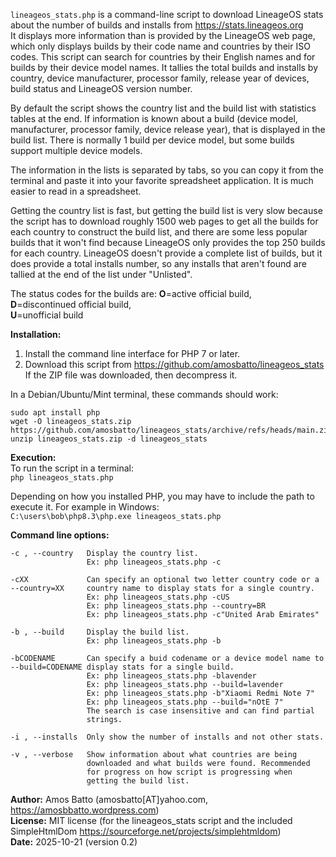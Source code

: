 `lineageos_stats.php` is a command-line script to download LineageOS stats
about the number of builds and installs from https://stats.lineageos.org  
It displays more information than is provided by the LineageOS web page,
which only displays builds by their code name and countries by their ISO
codes. This script can search for countries by their English names and 
for builds by their device model names. It tallies the total builds and 
installs by country, device manufacturer, processor family, release year
of devices, build status and LineageOS version number.   
  
By default the script shows the country list and the build list with 
statistics tables at the end. If information is known about a build 
(device model, manufacturer, processor family, device release year), 
that is displayed in the build list. There is normally 1 build per 
device model, but some builds support multiple device models.

The information in the lists is separated by tabs, so you can copy it 
from the terminal and paste it into your favorite spreadsheet 
application. It is much easier to read in a spreadsheet. 
 
Getting the country list is fast, but getting the build list is
very slow because the script has to download roughly 1500 web pages to
get all the builds for each country to construct the build list, and 
there are some less popular builds that it won't find because LineageOS 
only provides the top 250 builds for each country. LineageOS doesn't 
provide a complete list of builds, but it does provide a total installs 
number, so any installs that aren't found are tallied at the end of the 
list under "Unlisted". 

The status codes for the builds are: 
**O**=active official build,  
**D**=discontinued official build,  
**U**=unofficial build  
 
**Installation:**   
1. Install the command line interface for PHP 7 or later. 
2. Download this script from https://github.com/amosbatto/lineageos_stats
   If the ZIP file was downloaded, then decompress it. 
  
In a Debian/Ubuntu/Mint terminal, these commands should work: 
```
sudo apt install php
wget -O lineageos_stats.zip https://github.com/amosbatto/lineageos_stats/archive/refs/heads/main.zip
unzip lineageos_stats.zip -d lineageos_stats
```
  
**Execution:**  
To run the script in a terminal:  
  `php lineageos_stats.php`
  
Depending on how you installed PHP, you may have to include the path to 
execute it. For example in Windows:  
  `C:\users\bob\php8.3\php.exe lineageos_stats.php` 

**Command line options:**  
```
-c , --country   Display the country list.   
                 Ex: php lineageos_stats.php -c  
                   
-cXX             Can specify an optional two letter country code or a
--country=XX     country name to display stats for a single country.  
                 Ex: php lineageos_stats.php -cUS  
                 Ex: php lineageos_stats.php --country=BR  
                 Ex: php lineageos_stats.php -c"United Arab Emirates"  
                   
-b , --build     Display the build list.  
                 Ex: php lineageos_stats.php -b  
                   
-bCODENAME       Can specify a buid codename or a device model name to  
--build=CODENAME display stats for a single build.  
                 Ex: php lineageos_stats.php -blavender  
                 Ex: php lineageos_stats.php --build=lavender  
                 Ex: php lineageos_stats.php -b"Xiaomi Redmi Note 7"  
                 Ex: php lineageos_stats.php --build="nOtE 7"  
                 The search is case insensitive and can find partial   
                 strings.
                   
-i , --installs  Only show the number of installs and not other stats.     
                  
-v , --verbose   Show information about what countries are being  
                 downloaded and what builds were found. Recommended 
                 for progress on how script is progressing when 
                 getting the build list.  
```

**Author:**  Amos Batto (amosbatto[AT]yahoo.com, https://amosbbatto.wordpress.com)  
**License:** MIT license (for the lineageos_stats script and the included 
         SimpleHtmlDom https://sourceforge.net/projects/simplehtmldom)  
**Date:**    2025-10-21 (version 0.2)  
